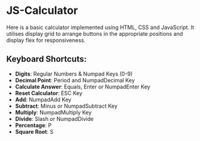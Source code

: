 # JS-Calculator
Here is a basic calculator implemented using HTML, CSS and JavaScript. It utilises display grid to arrange buttons in the appropriate positions and display flex for responsiveness.

## Keyboard Shortcuts:
* **Digits**: Regular Numbers & Numpad Keys (0-9)
* **Decimal Point**: Period and NumpadDecimal Key
* **Calculate Answer**: Equals, Enter or NumpadEnter Key
* **Reset Calculator**: ESC Key
* **Add**: NumpadAdd Key
* **Subtract**: Minus or NumpadSubtract Key
* **Multiply**: NumpadMultiply Key
* **Divide**: Slash or NumpadDivide 
* **Percentage**: P
* **Square Root**: S
